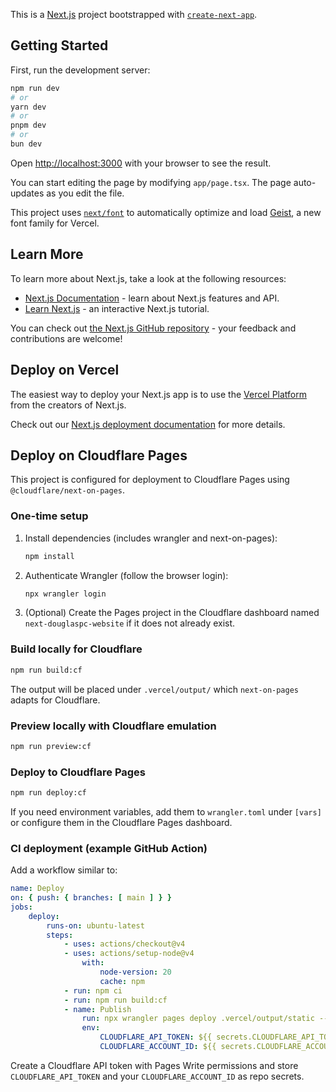 This is a [Next.js](https://nextjs.org) project bootstrapped with [`create-next-app`](https://nextjs.org/docs/app/api-reference/cli/create-next-app).

## Getting Started

First, run the development server:

```bash
npm run dev
# or
yarn dev
# or
pnpm dev
# or
bun dev
```

Open [http://localhost:3000](http://localhost:3000) with your browser to see the result.

You can start editing the page by modifying `app/page.tsx`. The page auto-updates as you edit the file.

This project uses [`next/font`](https://nextjs.org/docs/app/building-your-application/optimizing/fonts) to automatically optimize and load [Geist](https://vercel.com/font), a new font family for Vercel.

## Learn More

To learn more about Next.js, take a look at the following resources:

- [Next.js Documentation](https://nextjs.org/docs) - learn about Next.js features and API.
- [Learn Next.js](https://nextjs.org/learn) - an interactive Next.js tutorial.

You can check out [the Next.js GitHub repository](https://github.com/vercel/next.js) - your feedback and contributions are welcome!

## Deploy on Vercel

The easiest way to deploy your Next.js app is to use the [Vercel Platform](https://vercel.com/new?utm_medium=default-template&filter=next.js&utm_source=create-next-app&utm_campaign=create-next-app-readme) from the creators of Next.js.

Check out our [Next.js deployment documentation](https://nextjs.org/docs/app/building-your-application/deploying) for more details.

## Deploy on Cloudflare Pages

This project is configured for deployment to Cloudflare Pages using `@cloudflare/next-on-pages`.

### One-time setup
1. Install dependencies (includes wrangler and next-on-pages):
	 ```bash
	 npm install
	 ```
2. Authenticate Wrangler (follow the browser login):
	 ```bash
	 npx wrangler login
	 ```
3. (Optional) Create the Pages project in the Cloudflare dashboard named `next-douglaspc-website` if it does not already exist.

### Build locally for Cloudflare
```bash
npm run build:cf
```
The output will be placed under `.vercel/output/` which `next-on-pages` adapts for Cloudflare.

### Preview locally with Cloudflare emulation
```bash
npm run preview:cf
```

### Deploy to Cloudflare Pages
```bash
npm run deploy:cf
```

If you need environment variables, add them to `wrangler.toml` under `[vars]` or configure them in the Cloudflare Pages dashboard.

### CI deployment (example GitHub Action)
Add a workflow similar to:
```yaml
name: Deploy
on: { push: { branches: [ main ] } }
jobs:
	deploy:
		runs-on: ubuntu-latest
		steps:
			- uses: actions/checkout@v4
			- uses: actions/setup-node@v4
				with:
					node-version: 20
					cache: npm
			- run: npm ci
			- run: npm run build:cf
			- name: Publish
				run: npx wrangler pages deploy .vercel/output/static --project-name=next-douglaspc-website
				env:
					CLOUDFLARE_API_TOKEN: ${{ secrets.CLOUDFLARE_API_TOKEN }}
					CLOUDFLARE_ACCOUNT_ID: ${{ secrets.CLOUDFLARE_ACCOUNT_ID }}
```

Create a Cloudflare API token with Pages Write permissions and store `CLOUDFLARE_API_TOKEN` and your `CLOUDFLARE_ACCOUNT_ID` as repo secrets.
